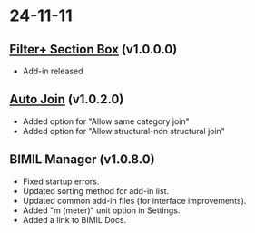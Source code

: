 # 24-11-11

## [Filter+ Section Box](../add-ins/filter-plus-section-box/) (v1.0.0.0)

* Add-in released

## [Auto Join](../add-ins/auto-join/) (v1.0.2.0)

* Added option for "Allow same category join"
* Added option for "Allow structural-non structural join"

## BIMIL Manager (v1.0.8.0)

* Fixed startup errors.
* Updated sorting method for add-in list.
* Updated common add-in files (for interface improvements).
* Added "m (meter)" unit option in Settings.
* Added a link to BIMIL Docs.
